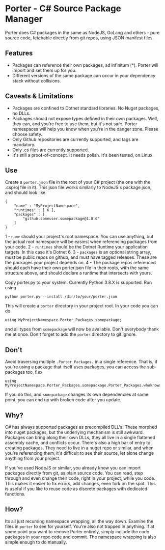 # Porter - C# Source Package Manager

Porter does C# packages in the same as NodeJS, GoLang and others - pure source code, fetchable directly from git repos, using JSON manifest files.


## Features 

- Packages can reference their own packages, ad infinitum (*). Porter will import and set them up for you. 
- Different versions of the same package can occur in your dependency stack without collisions.

 
## Caveats & Limitations

- Packages are confined to Dotnet standard libraries. No Nuget packages, no DLLs.
- Packages should not expose types defined in their own packages. Well, they can, and you're free to use them, but it's not safe. Porter namespaces will help you know when you're in the danger zone. Please choose safety.
- Only Github repositories are currently supported, and tags are mandatory.
- Only .cs files are currently supported.
- It's still a proof-of-concept. It needs polish. It's been tested, on Linux.


## Use

Create a `porter.json` file in the root of your C# project (the one with the .csproj file in it). This json file works similarly to NodeJS's package.json, and should look like

    {
        "name" : "MyProjectNamespace",
        "runtimes" : [ 6 ],
        "packages" : [
            "github.someuser.somepackage@1.0.0" 
        ]
    }

1 - `name` should your project's root namespace. You can use anything, but the actual root namespace will be easiest when referencing packages from your code.
2 - `runtimes` should be the Dotnet Runtime your application targets. In this case it's Dotnet 6. 
3 - `packages` is an optional string array, must be public repos on github, and must have tagged releases. These are the packages your project depends on.
4 - The package repos referenced should each have their own porter.json file in their roots, with the same structure above, and should declare a runtime that intersects with yours.

Copy porter.py to your system. Currently Python 3.8.X is supported. Run using

    python porter.py --install /dir/to/your/porter.json

This will create a `porter` directory in your project root. In your code you can do

    using MyProjectNamespace.Porter_Packages.somepackage;

and all types from `somepackage` will now be available. Don't everybody thank me at once. Don't forget to add the `porter` directory to git ignore.

## Don't

Avoid traversing multiple `.Porter_Packages.` in a single reference. That is, if you're using a package that itself uses packages, you can access the sub-packages too, f.ex 

    using MyProjectNamespace.Porter_Packages.somepackage.Porter_Packages.whoknowswhatsdownhere;

If you do this, and `somepackage` changes its own dependencies at some point, you can end up with broken code after you update. 

## Why?

C# has always supported packages as precompiled DLL's. These morphed into nuget packages, but the underlying mechanism is still awkward. Packages can bring along their own DLLs, they all live in a single flattened assembly cache, and conflicts occur. There's also a high bar of entry to creating packages. They need to live in a nuget repo or similar, and when you're referencing them, it's difficult to see their source, let alone change anything from your project.

If you've used NodeJS or similar, you already know you can import packages directly from git, as plain source code. You can read, step through and even change their code, right in your project, while you code. This makes it easier to fix errors, add changes, even fork on the spot. This is useful if you like to reuse code as discrete packages with dedicated functions.

## How?

Its all just recursing namespace wrapping, all the way down. Examine the files in `porter` to see for yourself. You're also not trapped in anything. If at some point you want to remove Porter entirely, simply include the code packages in your repo code and commit. The namespace wrapping is also simple enough to do manually.


